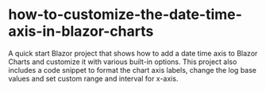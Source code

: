 # how-to-customize-the-date-time-axis-in-blazor-charts
A quick start Blazor project that shows how to add a date time axis to Blazor Charts and customize it with various built-in options. This project also includes a code snippet to format the chart axis labels, change the log base values and set custom range and interval for x-axis.
